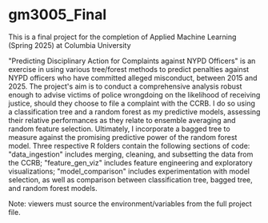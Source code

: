 # gm3005_Final
This is a final project for the completion of Applied Machine Learning (Spring 2025) at Columbia University

"Predicting Disciplinary Action for Complaints against NYPD Officers" is an exercise in using various tree/forest methods to predict penalties against NYPD officers who have committed alleged misconduct, between 2015 and 2025. The project's aim is to conduct a comprehensive analysis robust enough to advise victims of police wrongdoing on the likelihood of receiving justice, should they choose to file a complaint with the CCRB. I do so using a classification tree and a random forest as my predictive models, assessing their relative performances as they relate to ensemble averaging and random feature selection. Ultimately, I incorporate a bagged tree to measure against the promising predictive power of the random forest model. Three respective R folders contain the following sections of code: "data_ingestion" includes merging, cleaning, and subsetting the data from the CCRB; "feature_gen_viz" includes feature engineering and exploratory visualizations; "model_comparison" includes experimentation with model selection, as well as comparison between classification tree, bagged tree, and random forest models. 

Note: viewers must source the environment/variables from the full project file.
